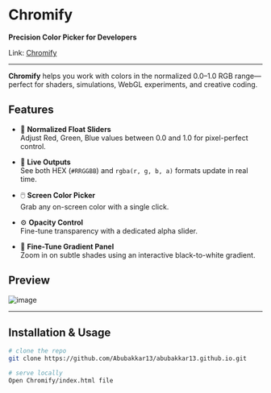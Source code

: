 
# Chromify

**Precision Color Picker for Developers**

Link: <a href='https://abubakkar13.github.io/Chromify/'>Chromify</a>

---

**Chromify** helps you work with colors in the normalized 0.0–1.0 RGB range—perfect for shaders, simulations, WebGL experiments, and creative coding.

## Features

- 🎨 **Normalized Float Sliders**  
  Adjust Red, Green, Blue values between 0.0 and 1.0 for pixel-perfect control.

- 🔢 **Live Outputs**  
  See both HEX (`#RRGGBB`) and `rgba(r, g, b, a)` formats update in real time.

- 🖱️ **Screen Color Picker**  
  Grab any on-screen color with a single click.

- ⚙️ **Opacity Control**  
  Fine-tune transparency with a dedicated alpha slider.

- 🌈 **Fine-Tune Gradient Panel**  
  Zoom in on subtle shades using an interactive black-to-white gradient.

## Preview

![image](https://github.com/user-attachments/assets/0f9ed416-3b7d-4952-b4e6-daee4164a1d1)


---

## Installation & Usage

```bash
# clone the repo
git clone https://github.com/Abubakkar13/abubakkar13.github.io.git

# serve locally
Open Chromify/index.html file
